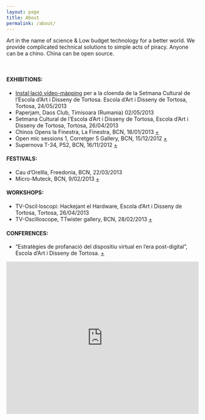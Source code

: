 ```yaml
---
layout: page
title: About
permalink: /about/
---
```


<p>Art in the name of science &amp; Low budget technology for a better world. We provide complicated technical solutions to simple acts of piracy. Anyone can be a chino. China can be open source.</p>
<br>
<h4>EXHIBITIONS:</h4>
<ul>
<li><a target="_blank" href="https://vimeo.com/67030695" onclick="javascript:_gaq.push(['_trackEvent','outbound-article','http://vimeo.com']);">Instal·lació vídeo-màpping</a> per a la cloenda de la Setmana Cultural de l&#8217;Escola d&#8217;Art i Disseny de Tortosa. Escola d&#8217;Art i Disseny de Tortosa, Tortosa, 24/05/2013</li>
<li>Paperjam, Daos Club, Timisoara (Rumania) 02/05/2013</li>
<li>Setmana Cultural de l&#8217;Escola d&#8217;Art i Disseny de Tortosa, Escola d&#8217;Art i Disseny de Tortosa, Tortosa, 26/04/2013</li>
<li>Chinos Opens la Finestra, La Finestra, BCN, 18/01/2013 <a href="https://www.facebook.com/events/392399364177332/" onclick="javascript:_gaq.push(['_trackEvent','outbound-article','http://www.facebook.com']);" target="_blank">+</a></li>
<li>Open mic sessions 1, Corretger 5 Gallery, BCN, 15/12/2012 <a href="https://www.facebook.com/events/434131486641948/?ref=22" onclick="javascript:_gaq.push(['_trackEvent','outbound-article','http://www.facebook.com']);" target="_blank">+</a></li>
<li>Supernova T-34, P52, BCN, 16/11/2012 <a href="https://www.facebook.com/events/421286761254030/" onclick="javascript:_gaq.push(['_trackEvent','outbound-article','http://www.facebook.com']);" target="_blank">+</a></li>
</ul>
<h4>FESTIVALS:</h4>
<ul>
<li>Cau d&#8217;Orellla, Freedonia, BCN, 22/03/2013</li>
<li>Micro-Muteck, BCN, 9/02/2013 <a href="https://www.facebook.com/events/306764999446826/" onclick="javascript:_gaq.push(['_trackEvent','outbound-article','http://www.facebook.com']);" target="_blank">+</a></li>
</ul>
<h4>WORKSHOPS:</h4>
<ul>
<li>TV-Oscil·loscopi: Hackejant el Hardware, Escola d&#8217;Art i Disseny de Tortosa, Tortosa, 26/04/2013</li>
<li>TV-Oscilloscope, TTwister gallery, BCN, 28/02/2013 <a href="https://www.facebook.com/events/156963477794899/" onclick="javascript:_gaq.push(['_trackEvent','outbound-article','http://www.facebook.com']);">+</a></li>
</ul>
<h4>CONFERENCES:</h4>
<ul>
<li>&#8220;Estratègies de profanació del dispositiu virtual en l&#8217;era post-digital&#8221;, Escola d&#8217;Art i Disseny de Tortosa. <a href="http://jordiplanas.net/article/" onclick="javascript:_gaq.push(['_trackEvent','outbound-article','http://jordiplanas.net']);">+</a></li>
</ul>
<iframe src="http://player.vimeo.com/video/57624198?title=0&amp;byline=0&amp;portrait=0" frameborder="0" width="100%" height="400"></iframe><br/><br/>


